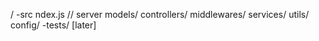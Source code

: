 /
    -src
        ndex.js // server
        models/
        controllers/
        middlewares/
        services/
        utils/
        config/
    -tests/ [later]